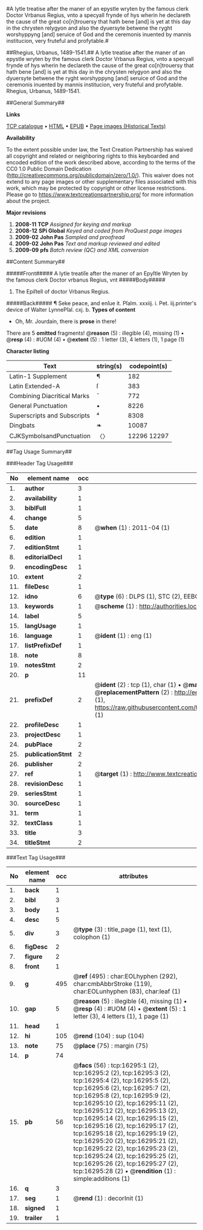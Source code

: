 #A lytle treatise after the maner of an epystle wryten by the famous clerk Doctor Vrbanus Regius, vnto a specyall frynde of hys wherin he declareth the cause of the great co[n]trouersy that hath bene [and] is yet at this day in the chrysten relygyon and also the dyuersyte betwene the ryght worshyppyng [and] seruice of God and the ceremonis inuented by mannis institucion, very fruteful and profytable.#

##Rhegius, Urbanus, 1489-1541.##
A lytle treatise after the maner of an epystle wryten by the famous clerk Doctor Vrbanus Regius, vnto a specyall frynde of hys wherin he declareth the cause of the great co[n]trouersy that hath bene [and] is yet at this day in the chrysten relygyon and also the dyuersyte betwene the ryght worshyppyng [and] seruice of God and the ceremonis inuented by mannis institucion, very fruteful and profytable.
Rhegius, Urbanus, 1489-1541.

##General Summary##

**Links**

[TCP catalogue](http://www.ota.ox.ac.uk/tcp/)  • 
[HTML](http://tei.it.ox.ac.uk/tcp/Texts-HTML/free/A10/A10579.html)  • 
[EPUB](http://tei.it.ox.ac.uk/tcp/Texts-EPUB/free/A10/A10579.epub) • 
[Page images (Historical Texts)](https://historicaltexts.jisc.ac.uk/eebo-99851042e)

**Availability**

To the extent possible under law, the Text Creation Partnership has waived all copyright and related or neighboring rights to this keyboarded and encoded edition of the work described above, according to the terms of the CC0 1.0 Public Domain Dedication (http://creativecommons.org/publicdomain/zero/1.0/). This waiver does not extend to any page images or other supplementary files associated with this work, which may be protected by copyright or other license restrictions. Please go to https://www.textcreationpartnership.org/ for more information about the project.

**Major revisions**

1. __2008-11__ __TCP__ *Assigned for keying and markup*
1. __2008-12__ __SPi Global__ *Keyed and coded from ProQuest page images*
1. __2009-02__ __John Pas__ *Sampled and proofread*
1. __2009-02__ __John Pas__ *Text and markup reviewed and edited*
1. __2009-09__ __pfs__ *Batch review (QC) and XML conversion*

##Content Summary##

#####Front#####
A lytle treatiſe after the maner of an Epyſtle Wryten by the famous clerk Doctor vrbanus Regius, vnt
#####Body#####

1. The Epiſtell of doctor Vrbanus Regius.

#####Back#####
¶ Seke peace, and enſue it.
Pſalm. xxxiij. i. Pet. iij.printer's device of Walter LynnePſal. cxj. b.
**Types of content**

  * Oh, Mr. Jourdain, there is **prose** in there!

There are 5 **omitted** fragments! 
 @__reason__ (5) : illegible (4), missing (1)  •  @__resp__ (4) : #UOM (4)  •  @__extent__ (5) : 1 letter (3), 4 letters (1), 1 page (1)

**Character listing**


|Text|string(s)|codepoint(s)|
|---|---|---|
|Latin-1 Supplement|¶|182|
|Latin Extended-A|ſ|383|
|Combining             Diacritical Marks|̄|772|
|General Punctuation|•|8226|
|Superscripts             and Subscripts|⁴|8308|
|Dingbats|❧|10087|
|CJKSymbolsandPunctuation|〈〉|12296 12297|

##Tag Usage Summary##

###Header Tag Usage###

|No|element name|occ|attributes|
|---|---|---|---|
|1.|__author__|3||
|2.|__availability__|1||
|3.|__biblFull__|1||
|4.|__change__|5||
|5.|__date__|8| @__when__ (1) : 2011-04 (1)|
|6.|__edition__|1||
|7.|__editionStmt__|1||
|8.|__editorialDecl__|1||
|9.|__encodingDesc__|1||
|10.|__extent__|2||
|11.|__fileDesc__|1||
|12.|__idno__|6| @__type__ (6) : DLPS (1), STC (2), EEBO-CITATION (1), PROQUEST (1), VID (1)|
|13.|__keywords__|1| @__scheme__ (1) : http://authorities.loc.gov/ (1)|
|14.|__label__|5||
|15.|__langUsage__|1||
|16.|__language__|1| @__ident__ (1) : eng (1)|
|17.|__listPrefixDef__|1||
|18.|__note__|8||
|19.|__notesStmt__|2||
|20.|__p__|11||
|21.|__prefixDef__|2| @__ident__ (2) : tcp (1), char (1)  •  @__matchPattern__ (2) : ([0-9\-]+):([0-9IVX]+) (1), (.+) (1)  •  @__replacementPattern__ (2) : http://eebo.chadwyck.com/downloadtiff?vid=$1&page=$2 (1), https://raw.githubusercontent.com/textcreationpartnership/Texts/master/tcpchars.xml#$1 (1)|
|22.|__profileDesc__|1||
|23.|__projectDesc__|1||
|24.|__pubPlace__|2||
|25.|__publicationStmt__|2||
|26.|__publisher__|2||
|27.|__ref__|1| @__target__ (1) : http://www.textcreationpartnership.org/docs/. (1)|
|28.|__revisionDesc__|1||
|29.|__seriesStmt__|1||
|30.|__sourceDesc__|1||
|31.|__term__|1||
|32.|__textClass__|1||
|33.|__title__|3||
|34.|__titleStmt__|2||


###Text Tag Usage###

|No|element name|occ|attributes|
|---|---|---|---|
|1.|__back__|1||
|2.|__bibl__|3||
|3.|__body__|1||
|4.|__desc__|5||
|5.|__div__|3| @__type__ (3) : title_page (1), text (1), colophon (1)|
|6.|__figDesc__|2||
|7.|__figure__|2||
|8.|__front__|1||
|9.|__g__|495| @__ref__ (495) : char:EOLhyphen (292), char:cmbAbbrStroke (119), char:EOLunhyphen (83), char:leaf (1)|
|10.|__gap__|5| @__reason__ (5) : illegible (4), missing (1)  •  @__resp__ (4) : #UOM (4)  •  @__extent__ (5) : 1 letter (3), 4 letters (1), 1 page (1)|
|11.|__head__|1||
|12.|__hi__|105| @__rend__ (104) : sup (104)|
|13.|__note__|75| @__place__ (75) : margin (75)|
|14.|__p__|74||
|15.|__pb__|56| @__facs__ (56) : tcp:16295:1 (2), tcp:16295:2 (2), tcp:16295:3 (2), tcp:16295:4 (2), tcp:16295:5 (2), tcp:16295:6 (2), tcp:16295:7 (2), tcp:16295:8 (2), tcp:16295:9 (2), tcp:16295:10 (2), tcp:16295:11 (2), tcp:16295:12 (2), tcp:16295:13 (2), tcp:16295:14 (2), tcp:16295:15 (2), tcp:16295:16 (2), tcp:16295:17 (2), tcp:16295:18 (2), tcp:16295:19 (2), tcp:16295:20 (2), tcp:16295:21 (2), tcp:16295:22 (2), tcp:16295:23 (2), tcp:16295:24 (2), tcp:16295:25 (2), tcp:16295:26 (2), tcp:16295:27 (2), tcp:16295:28 (2)  •  @__rendition__ (1) : simple:additions (1)|
|16.|__q__|3||
|17.|__seg__|1| @__rend__ (1) : decorInit (1)|
|18.|__signed__|1||
|19.|__trailer__|1||
